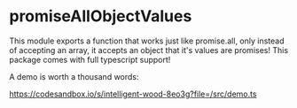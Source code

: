 promiseAllObjectValues
======================

This module exports a function that works just like promise.all, only instead of accepting an array, it accepts an
object that it's values are promises!
This package comes with full typescript support!

A demo is worth a thousand words:

https://codesandbox.io/s/intelligent-wood-8eo3g?file=/src/demo.ts
